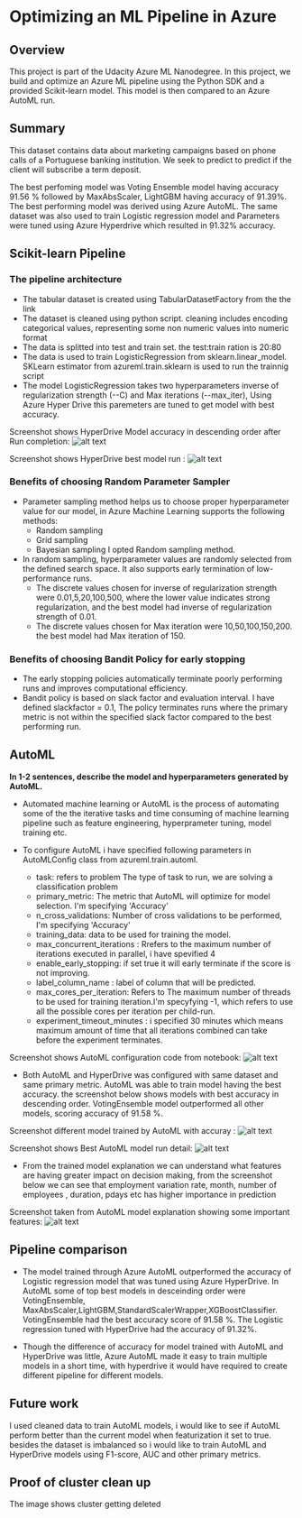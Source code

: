 # Optimizing an ML Pipeline in Azure

## Overview
This project is part of the Udacity Azure ML Nanodegree.
In this project, we build and optimize an Azure ML pipeline using the Python SDK and a provided Scikit-learn model.
This model is then compared to an Azure AutoML run.

## Summary

This dataset contains data about marketing campaigns based on phone calls of a Portuguese banking institution. We seek to predict to predict if the client will subscribe a term deposit.

The best perfoming model was Voting Ensemble model having accuracy 91.56 % followed by MaxAbsScaler, LightGBM having accuracy of 91.39%. The best performing model was derived using Azure AutoML.
The same dataset was also used to train Logistic regression model and Parameters were tuned using Azure Hyperdrive which resulted in 91.32% accuracy.

## Scikit-learn Pipeline

### The pipeline architecture
* The tabular dataset is created using TabularDatasetFactory from the the link
* The dataset is cleaned using python script. cleaning includes encoding categorical values, representing some non numeric values into numeric format 
* The data is splitted into test and train set. the test:train ration is 20:80
* The data is used to train LogisticRegression from sklearn.linear_model. SKLearn estimator from azureml.train.sklearn is used to run the trainnig script
* The model LogisticRegression takes two hyperparameters inverse of regularization strength (--C) and Max iterations (--max_iter), Using Azure Hyper Drive this paremeters are tuned to get model with best accuracy.

Screenshot shows HyperDrive Model accuracy in descending order after Run completion: 
![alt text](https://github.com/sayed6201/optimizing_ml_pipeline_azure/blob/master/screenshots/hyperdrive_child_run_completed.png "hyerdrive run completed")

Screenshot shows HyperDrive best model run : 
![alt text](https://github.com/sayed6201/optimizing_ml_pipeline_azure/blob/master/screenshots/hyperdrive_best_model.png "hyerdrive best model run completed")



### Benefits of choosing Random Parameter Sampler
* Parameter sampling method helps us to choose proper hyperparameter value for our model, in Azure Machine Learning supports the following methods:
    * Random sampling
    * Grid sampling
    * Bayesian sampling
I opted Random sampling method.
* In random sampling, hyperparameter values are randomly selected from the defined search space. It also supports early termination of low-performance runs.
    * The discrete values chosen for inverse of regularization strength were 0.01,5,20,100,500, where the lower value indicates strong regularization, and the best model had inverse of regularization strength of 0.01.
    * The discrete values chosen for Max iteration were 10,50,100,150,200. the best model had Max iteration of 150.


### Benefits of choosing Bandit Policy for early stopping
* The early stopping policies automatically terminate poorly performing runs and improves computational efficiency.
* Bandit policy is based on slack factor and evaluation interval. I have defined slackfactor = 0.1, The policy terminates runs where the primary metric is not within the specified slack factor compared to the best performing run.


## AutoML
**In 1-2 sentences, describe the model and hyperparameters generated by AutoML.**
* Automated machine learning or AutoML is the process of automating some of the the iterative tasks and time consuming of machine learning pipeline such as feature engineering, hyperprameter tuning, model training etc.

* To configure AutoML i have specified following parameters in AutoMLConfig class from azureml.train.automl.
   * task: refers to problem The type of task to run, we are solving a classification problem
   * primary_metric: The metric that AutoML will optimize for model selection. I'm specifying 'Accuracy'
   * n_cross_validations: Number of cross validations to be performed, I'm specifying 'Accuracy'
   * training_data: data to be used for training the model.
   * max_concurrent_iterations : Rrefers to the maximum number of iterations executed in parallel, i have spevified 4
   * enable_early_stopping: if set true it will early terminate if the score is not improving. 
   * label_column_name : label of column that will be predicted.
   * max_cores_per_iteration: Refers to The maximum number of threads to be used for training iteration.I'm specyfying -1, which refers to use all the possible cores per iteration per child-run.
   * experiment_timeout_minutes : i specified 30 minutes which means maximum amount of time that all iterations combined can take before the experiment terminates.
   
Screenshot shows AutoML configuration code from notebook: 
![alt text](https://github.com/sayed6201/optimizing_ml_pipeline_azure/blob/master/screenshots/automl_config.PNG "automl configuration")



* Both AutoML and HyperDrive was configured with same dataset and same primary metric. AutoML was able to train model having the best accuracy. the screenshot below shows models with best accuracy in descending order. VotingEnsemble model outperformed all other models, scoring accuracy of 91.58 %.


Screenshot different model trained by AutoML with accuray : 
![alt text](https://github.com/sayed6201/optimizing_ml_pipeline_azure/blob/master/screenshots/all_automl_models.png "automl best models")

Screenshot shows Best AutoML model run detail: 
![alt text](https://github.com/sayed6201/optimizing_ml_pipeline_azure/blob/master/screenshots/best_automl_model.png "automl best model")


* From the trained model explanation we can understand what features are having greater impact on decision making, from the screenshot below we can see that employment variation rate, month, number of employees , duration, pdays etc has higher importance in prediction


Screenshot taken from AutoML model explanation showing some important features: 
![alt text](https://github.com/sayed6201/optimizing_ml_pipeline_azure/blob/master/screenshots/automl_explanation_global_importance.png "automl global importance")


## Pipeline comparison

* The model trained through Azure AutoML outperformed the accuracy of Logistic regression model that was tuned using Azure HyperDrive. In AutoML some of top best models in desceinding order were VotingEnsemble, MaxAbsScaler,LightGBM,StandardScalerWrapper,XGBoostClassifier. VotingEnsemble had the best accuracy score of 91.58 %. The Logistic regression tuned with HyperDrive had the accuracy of 91.32%.

* Though the difference of accuracy for model trained with AutoML and HyperDrive was little, Azure AutoML made it easy to train multiple models in a short time, with hyperdrive it would have required to create different pipeline for different models. 


## Future work

I used cleaned data to train AutoML models, i would like to see if AutoML perform better than the current model when featurization it set to true. besides the dataset is imbalanced so i would like to train AutoML and HyperDrive models using F1-score, AUC and other primary metrics.


## Proof of cluster clean up
The image shows cluster getting deleted
